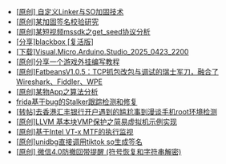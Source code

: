 + [[原创] 自定义Linker与SO加固技术](https://bbs.kanxue.com/thread-287254.htm)
+ [[原创]某加固签名校验研究](https://bbs.kanxue.com/thread-287338.htm)
+ [[原创]某短视频mssdk之get_seed协议分析](https://bbs.kanxue.com/thread-287288.htm)
+ [[分享]blackbox [复活版]](https://bbs.kanxue.com/thread-286308.htm)
+ [[下载]Visual.Micro.Arduino.Studio_2025_0423_2200](https://bbs.kanxue.com/thread-287118.htm)
+ [[原创]分享一个游戏外挂编写教程](https://bbs.kanxue.com/thread-286912.htm)
+ [[原创]FatbeansV1.0.5：TCP抓包改包与调试的瑞士军刀，融合了Wireshark、Fiddler、WPE](https://bbs.kanxue.com/thread-284571.htm)
+ [[原创]某物App之算法分析](https://bbs.kanxue.com/thread-287289.htm)
+ [frida基于bug的Stalker跟踪检测和修复](https://bbs.kanxue.com/thread-286323.htm)
+ [[转帖]去香港汇丰银行开户遇到的尴尬事到漫谈手机root环境检测](https://bbs.kanxue.com/thread-285754.htm)
+ [[原创]LLVM 基本块VMP保护之简易虚拟机示例实现](https://bbs.kanxue.com/thread-287259.htm)
+ [[原创]基于Intel VT-x MTF的执行监视](https://bbs.kanxue.com/thread-287146.htm)
+ [[原创]unidbg直接调用tiktok so生成签名](https://bbs.kanxue.com/thread-285623.htm)
+ [[原创] 微信4.0防撤回带提醒 (符号恢复和字符串解密)](https://bbs.kanxue.com/thread-286611.htm)

